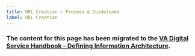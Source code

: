 ```yaml
---
title: URL Creation – Process & Guidelines
label: URL Creation
---
```


### The content for this page has been migrated to the <a title="go to VA Digital Service Handbook" href="https://department-of-veterans-affairs.github.io/va-digital-service-handbook/service-design/related/other-resources/info-architecture" target="_blank">VA Digital Service Handbook - Defining Information Architecture</a>.

<!--
The URL path is the component of the URL that follows the domain and directs the user to a specific file, or, page on the site. The path is made up of 1 or more directories, depending on how deep the page is within the site.

The path is primarily determined by the location of the file within the structure of the site – the information architecture.  However, the end of the path – the last directory or the file name – should be determined using the guidelines provide.

### Process/Governance

The URLs are primarily determined by the IA of the site and keyword identification.  

If your project requires the creation of a new content page, form/application or online tool, loop in IA on the project in the early phases for awareness and background.

Typical steps in determining a new URL:

1.	Define the IA
  * The IA determines where in the structure the page will live and defines the path of the URL.
  *	This process can, on occasion, require some user research, depending on the extent of the change.  Research methods may include card sorting, tree testing or user interviews.
2.	Define the Page Name
  * Collaboration between the IA, product and content team to determine page title.
  *	This will inform the labeling for the last directory in the URL path.
3.	Define the Linking Strategy
  *	Collaboration between IA and product/project team to determine how users will link to the new page.  
    *	Will item live in the primary navigation of the site?
    *	Where are all the entry points to the new page?
  *	This work can be done after the URL is determined, but can sometimes impact the original decision.

### Guidelines/Best Practices

  *	Use the page title as your guide, but you do not need to match it exactly.
  *	Use the most descriptive of all the keywords used on the page. Include only keywords that help the reader understand the point of the page.
  * Do not load or repeat keywords in the URL, the search engines will pick up other keywords through other elements on the page.  
  *	Don’t include words that don’t add meaning, such as “the” or “a.”
  *	Avoid repetition of words. In some cases it may naturally happen, but avoid where possible.
  *	URLs should be all lowercase.
  *	Use hyphens, not underscores. (Underscoring can change two words into one word, so “health care” becomes “healthcare.”)
  *	Keep folder/file names as short as possible without losing the meaning.

 ### Standard URL Formats

 For forms, use both the form number, as well as keywords from the form name.
  *	/form-1234-keywords-from-form-name
  *	Example:  https://www.vets.gov/pension/application/form-527EZ-veteran-pension   (This example is not live)

  More standards will be added as they are identified.
-->
